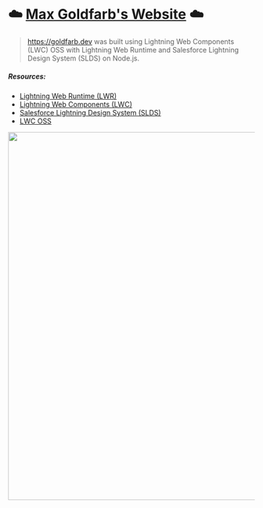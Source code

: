 # ☁️ [Max Goldfarb's Website](https://goldfarb.dev) ☁️

> https://goldfarb.dev was built using Lightning Web Components (LWC) OSS with Lightning Web Runtime and Salesforce Lightning Design System (SLDS) on Node.js.

##### Resources:
- [Lightning Web Runtime (LWR)](https://developer.salesforce.com/docs/platform/lwr/guide/lwr-intro.html)
- [Lightning Web Components (LWC)](https://developer.salesforce.com/docs/component-library/documentation/en/lwc)
- [Salesforce Lightning Design System (SLDS)](https://www.lightningdesignsystem.com/getting-started/)
- [LWC OSS](https://lwc.dev/guide/install#lwc-open-source)

<p align="center">
<span><img src="https://user-images.githubusercontent.com/22826414/192671395-410d6458-52f6-4b81-b0b2-027be53c502b.png" height="750" width="750"/></span>
</p>
